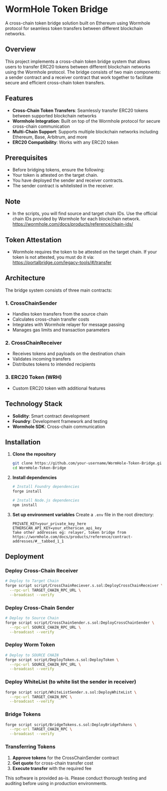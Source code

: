 



# WormHole Token Bridge

A cross-chain token bridge solution built on Ethereum using Wormhole protocol for seamless token transfers between different blockchain networks.

## Overview

This project implements a cross-chain token bridge system that allows users to transfer ERC20 tokens between different blockchain networks using the Wormhole protocol. The bridge consists of two main components: a sender contract and a receiver contract that work together to facilitate secure and efficient cross-chain token transfers.

## Features

- **Cross-Chain Token Transfers**: Seamlessly transfer ERC20 tokens between supported blockchain networks
- **Wormhole Integration**: Built on top of the Wormhole protocol for secure cross-chain communication
- **Multi-Chain Support**: Supports multiple blockchain networks including Ethereum, Base, Arbitrum, and more
- **ERC20 Compatibility**: Works with any ERC20 token

## Prerequisites
- Before bridging tokens, ensure the following:
- Your token is attested on the target chain.
- You have deployed the sender and receiver contracts.
- The sender contract is whitelisted in the receiver.

## Note

- In the scripts, you will find source and target chain IDs. Use the official chain IDs provided by Wormhole for each blockchain network.
https://wormhole.com/docs/products/reference/chain-ids/


## Token Attestation
- Wormhole requires the token to be attested on the target chain. If your token is not attested, you must do it via:
  https://portalbridge.com/legacy-tools/#/transfer

## Architecture

The bridge system consists of three main contracts:

### 1. CrossChainSender
- Handles token transfers from the source chain
- Calculates cross-chain transfer costs
- Integrates with Wormhole relayer for message passing
- Manages gas limits and transaction parameters

### 2. CrossChainReceiver
- Receives tokens and payloads on the destination chain
- Validates incoming transfers
- Distributes tokens to intended recipients

### 3. ERC20 Token (WRH)
- Custom ERC20 token with additional features

##  Technology Stack

- **Solidity**: Smart contract development
- **Foundry**: Development framework and testing
- **Wormhole SDK**: Cross-chain communication


## Installation

1. **Clone the repository**
   ```bash
   git clone https://github.com/your-username/WormHole-Token-Bridge.git
   cd WormHole-Token-Bridge
   ```

2. **Install dependencies**
   ```bash
   # Install Foundry dependencies
   forge install
   
   # Install Node.js dependencies
   npm install
   ```

3. **Set up environment variables**
   Create a `.env` file in the root directory:
   ```env
   PRIVATE_KEY=your_private_key_here
   ETHERSCAN_API_KEY=your_etherscan_api_key
   Take other addresses eg: relayer, token bridge from https://wormhole.com/docs/products/reference/contract-addresses/#__tabbed_1_1
   ```

## Deployment

### Deploy Cross-Chain Receiver
```bash
# Deploy to Target Chain
forge script script/CrossChainReciever.s.sol:DeployCrossChainReceiver \
  --rpc-url TARGET_CHAIN_RPC_URL \
  --broadcast --verify
```

### Deploy Cross-Chain Sender
```bash
# Deploy to Source Chain
forge script script/CrossChainSender.s.sol:DeployCrossChainSender \
  --rpc-url SOURCE_CHAIN_RPC_URL \
  --broadcast --verify
```

### Deploy Worm Token
```bash
# Deploy to SOURCE CHAIN
forge script script/DeployToken.s.sol:DeployToken \
  --rpc-url SOURCE_CHAIN_RPC_URL \
  --broadcast --verify
```

### Deploy WhiteList (to white list the sender in receiver)
```bash
forge script script/WhiteListSender.s.sol:DeployWhiteList \
  --rpc-url TARGET_CHAIN_RPC \
  --broadcast --verify
```

### Bridge Tokens
```bash
forge script script/BridgeTokens.s.sol:DeployBridgeTokens \
  --rpc-url TARGET_CHAIN_RPC \
  --broadcast --verify
```

### Transferring Tokens

1. **Approve tokens** for the CrossChainSender contract
2. **Get quote** for cross-chain transfer cost
3. **Execute transfer** with the required fee



This software is provided as-is. Please conduct thorough testing and auditing before using in production environments.